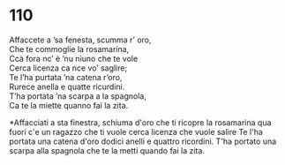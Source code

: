 # 110
  
Affaccete a ’sa fenesta, scumma r’ oro,  
Che te commoglie la rosamarina,  
Ccà fora nc’ è ’nu niuno che te vole  
Cerca licenza ca nce vo’ saglire;  
Te l’ha purtata ’na catena r’oro,  
Rurece anella e quatte ricurdini.  
T’ha portata ’na scarpa a la spagnola,  
Ca te la miette quanno fai la zita.

*Affacciati a sta finestra, schiuma d'oro
che ti ricopre la rosamarina
qua fuori c'e un ragazzo che ti vuole
cerca licenza che vuole salire
Te l'ha portata una catena d'oro
dodici anelli e quattro ricordini.
T'ha portato una scarpa alla spagnola
che te la metti quando fai la zita.
